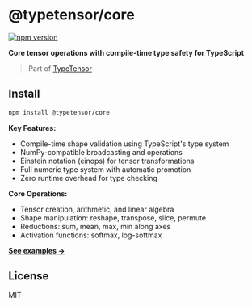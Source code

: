 # @typetensor/core

[![npm version](https://img.shields.io/npm/v/@typetensor/core.svg)](https://www.npmjs.com/package/@typetensor/core)

**Core tensor operations with compile-time type safety for TypeScript**

> Part of [TypeTensor](https://github.com/typetensor/typetensor)

## Install

```bash
npm install @typetensor/core
```

**Key Features:**
- Compile-time shape validation using TypeScript's type system
- NumPy-compatible broadcasting and operations  
- Einstein notation (einops) for tensor transformations
- Full numeric type system with automatic promotion
- Zero runtime overhead for type checking

**Core Operations:**
- Tensor creation, arithmetic, and linear algebra
- Shape manipulation: reshape, transpose, slice, permute
- Reductions: sum, mean, max, min along axes
- Activation functions: softmax, log-softmax

**[See examples →](https://github.com/typetensor/typetensor/tree/main/examples)**

## License

MIT
